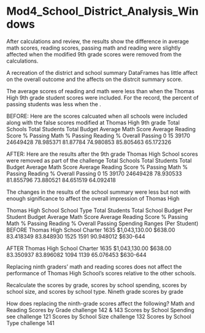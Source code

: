 # Mod4_School_District_Analysis_Windows

After calculations and review, the results show the difference in average math scores, reading scores, 
passing math and reading were slightly affected when the modified 9th grade scores were removed from the calculations.

A recreation of the district and school summary DataFrames has little affect on the overall outcome and the affects on the distrcit summary score.

The average scores of reading and math were less than when the Thomas High 9th grade student scores were included. 
For the record, the percent of passing students was less when the . 

BEFORE: Here are the scores calcuated when all schools were included along with the false scores modified at Thomas High 9th grade
Total Schools	Total Students	Total Budget	Average Math Score	Average Reading Score	% Passing Math	 % Passing Reading	% Overall Passing
0	  15	39170		24649428	78.985371		81.87784		74.980853	 85.805463	        65.172326

AFTER: Here are the results after the 9th grade Thomas High School scores were removed as part of the challenge
Total Schools	Total Students	Total Budget	Average Math Score	Average Reading Score	% Passing Math	 % Passing Reading	% Overall Passing
0	  15	39170		24649428	78.930533		81.855796		73.880521	 84.651519	        64.092418


The changes in the results of the school summary were less but not with enough significance to affect the overall impression of Thomas High

Thomas High School	School Type	Total Students	Total School Budget	Per Student Budget	Average Math Score	Average Reading Score	% Passing Math	% Passing Reading	% Overall Passing	Spending Ranges (Per Student)
BEFORE
Thomas High School	Charter		1635		$1,043,130.00		$638.00			83.418349		83.848930		1525		1591			90.948012		$630-644

AFTER
Thomas High School	Charter		1635		$1,043,130.00		$638.00			83.350937		83.896082		1094		1139			65.076453		$630-644


Replacing ninth graders’ math and reading scores does not affect the performance of Thomas High School’s scores relative to the other schools. 

Recalculate the scores by grade, scores by school spending, scores by school size, and scores by school type.
Nineth grade scores by grade

How does replacing the ninth-grade scores affect the following? 
	Math and Reading Scores by Grade challenge 142 & 143
	Scores by School Spending see challenge 121
	Scores by School Size challenge 132
	Scores by School Type challenge 141